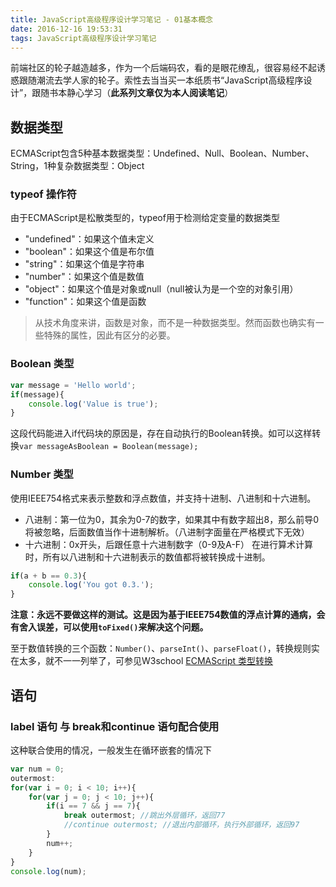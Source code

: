 ```yaml
---
title: JavaScript高级程序设计学习笔记 - 01基本概念
date: 2016-12-16 19:53:31
tags: JavaScript高级程序设计学习笔记
---
```

前端社区的轮子越造越多，作为一个后端码农，看的是眼花缭乱，很容易经不起诱惑跟随潮流去学人家的轮子。索性去当当买一本纸质书“JavaScript高级程序设计”，跟随书本静心学习（**此系列文章仅为本人阅读笔记**）

## 数据类型
ECMAScript包含5种基本数据类型：Undefined、Null、Boolean、Number、String，1种复杂数据类型：Object

### typeof 操作符
由于ECMAScript是松散类型的，typeof用于检测给定变量的数据类型
* "undefined"：如果这个值未定义
* "boolean"：如果这个值是布尔值
* "string"：如果这个值是字符串
* "number"：如果这个值是数值
* "object"：如果这个值是对象或null（null被认为是一个空的对象引用）
* "function"：如果这个值是函数
> 从技术角度来讲，函数是对象，而不是一种数据类型。然而函数也确实有一些特殊的属性，因此有区分的必要。

### Boolean 类型
```javascript
var message = 'Hello world';
if(message){
    console.log('Value is true');
}
```
这段代码能进入if代码块的原因是，存在自动执行的Boolean转换。如可以这样转换`var messageAsBoolean = Boolean(message);`

### Number 类型
使用IEEE754格式来表示整数和浮点数值，并支持十进制、八进制和十六进制。
* 八进制：第一位为0，其余为0-7的数字，如果其中有数字超出8，那么前导0将被忽略，后面数值当作十进制解析。（八进制字面量在严格模式下无效）
* 十六进制：0x开头，后跟任意十六进制数字（0-9及A-F）
在进行算术计算时，所有以八进制和十六进制表示的数值都将被转换成十进制。
```javascript
if(a + b == 0.3){
    console.log('You got 0.3.');
}
```
**注意：永远不要做这样的测试。这是因为基于IEEE754数值的浮点计算的通病，会有舍入误差，可以使用`toFixed()`来解决这个问题。**

至于数值转换的三个函数：`Number()`、`parseInt()`、`parseFloat()`，转换规则实在太多，就不一一列举了，可参见W3school [ECMAScript 类型转换](http://www.w3school.com.cn/js/pro_js_typeconversion.asp)

## 语句

### label 语句 与 break和continue 语句配合使用
这种联合使用的情况，一般发生在循环嵌套的情况下
```javascript
var num = 0;
outermost:
for(var i = 0; i < 10; i++){
    for(var j = 0; j < 10; j++){
        if(i == 7 && j == 7){
            break outermost; //跳出外层循环，返回77
            //continue outermost; //退出内部循环，执行外部循环，返回97
        }
        num++;
    }
}
console.log(num);
```